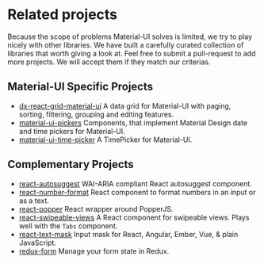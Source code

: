 # Related projects

Because the scope of problems Material-UI solves is limited, we try to play nicely with
other libraries.
We have built a carefully curated collection of libraries that worth giving a look at.
Feel free to submit a pull-request to add more projects. We will accept them if they match our criterias.

## Material-UI Specific Projects

- [dx-react-grid-material-ui](https://devexpress.github.io/devextreme-reactive/react/grid/) A data grid for Material-UI with paging, sorting, filtering, grouping and editing features.
- [material-ui-pickers](https://github.com/dmtrKovalenko/material-ui-pickers) Components, that implement Material Design date and time pickers for Material-UI.
- [material-ui-time-picker](https://github.com/TeamWertarbyte/material-ui-time-picker) A TimePicker for Material-UI.

## Complementary Projects

- [react-autosuggest](https://github.com/moroshko/react-autosuggest) WAI-ARIA compliant React autosuggest component.
- [react-number-format](https://github.com/s-yadav/react-number-format) React component to format numbers in an input or as a text.
- [react-popper](https://github.com/souporserious/react-popper) React wrapper around PopperJS.
- [react-swipeable-views](https://github.com/oliviertassinari/react-swipeable-views) A React component for swipeable views. Plays well with the `Tabs` component.
- [react-text-mask](https://github.com/text-mask/text-mask) Input mask for React, Angular, Ember, Vue, & plain JavaScript.
- [redux-form](http://redux-form.com/6.1.1/examples/material-ui/) Manage your form state in Redux.
